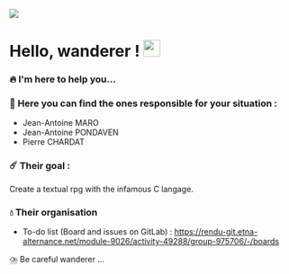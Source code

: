 ![](forest-night.gif)


# Hello, wanderer ! <img src="https://raw.githubusercontent.com/MartinHeinz/MartinHeinz/master/wave.gif" width="30px">

### :fire: I'm here to help you... 

### :milky_way: Here you can find the ones responsible for your situation :

- Jean-Antoine MARO
- Jean-Antoine PONDAVEN
- Pierre CHARDAT

### :comet: Their goal :

Create a textual rpg with the infamous C langage.

### :droplet: Their organisation

- To-do list (Board and issues on GitLab) : https://rendu-git.etna-alternance.net/module-9026/activity-49288/group-975706/-/boards

:cloud_with_lightning_and_rain: Be careful wanderer ... 